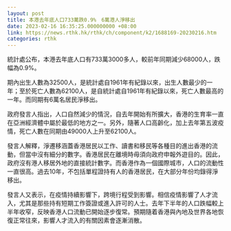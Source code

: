 ```yaml
---
layout: post
title: 本港去年底人口733萬跌0.9%　6萬港人淨移出
date: 2023-02-16 16:35:25.000000000 +08:00
link: https://news.rthk.hk/rthk/ch/component/k2/1688169-20230216.htm
categories: rthk
---
```


統計處公布，本港去年底人口有733萬3000多人，較前年同期減少68000人，跌幅為0.9%。

期內出生人數為32500人，是統計處自1961年有紀錄以來，出生人數最少的一年；至於死亡人數為62100人，是自統計處自1961年有紀錄以來，死亡人數最高的一年。而同期有6萬名居民淨移出。

政府發言人指出，人口自然減少的情況，自去年開始有所擴大，香港的生育率一直在亞洲經濟體中屬於最低的地方之一。另外，隨著人口高齡化，加上去年第五波疫情，死亡人數在同期由49000人上升至62100人。

發言人解釋，淨遷移涵蓋香港居民以工作、讀書和移民等各種目的進出香港的流動，但當中沒有細分的數字。香港居民在離境時毋須向政府申報外遊目的。因此，政府沒有港人移居外地的直接統計數字。而香港作為一個國際城市，人口的流動性一直很高。過去10年，不包括單程證持有人的香港居民，在大部分年份均錄得淨移出。

發言人又表示，在疫情持續影響下，跨境行程受到影響。相信疫情影響了人才流入，尤其是那些持有短期工作簽證或進入許可的人士。去年下半年的人口跌幅較上半年收窄，反映香港人口流動已開始逐步復常。預期隨着香港與內地及世界各地恢復正常往來，影響人才流入的有關因素會逐漸消散。
